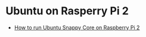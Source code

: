 # Ubuntu on Rasperry Pi 2

* [How to run Ubuntu Snappy Core on Raspberry Pi 2](http://xmodulo.com/ubuntu-snappy-core-raspberry-pi-2.html)